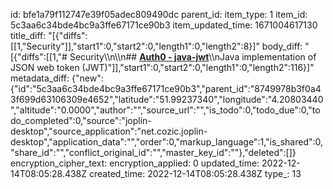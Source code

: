 id: bfe1a79f112747e39f05adec809490dc
parent_id: 
item_type: 1
item_id: 5c3aa6c34bde4bc9a3ffe67171ce90b3
item_updated_time: 1671004617130
title_diff: "[{\"diffs\":[[1,\"Security\"]],\"start1\":0,\"start2\":0,\"length1\":0,\"length2\":8}]"
body_diff: "[{\"diffs\":[[1,\"# Security\\\n\\\n## [**Auth0 - java-jwt**](https://github.com/auth0/java-jwt)\\\nJava implementation of JSON web token (JWT)\"]],\"start1\":0,\"start2\":0,\"length1\":0,\"length2\":116}]"
metadata_diff: {"new":{"id":"5c3aa6c34bde4bc9a3ffe67171ce90b3","parent_id":"8749978b3f0a43f699d63106309e4652","latitude":"51.99237340","longitude":"4.20803440","altitude":"0.0000","author":"","source_url":"","is_todo":0,"todo_due":0,"todo_completed":0,"source":"joplin-desktop","source_application":"net.cozic.joplin-desktop","application_data":"","order":0,"markup_language":1,"is_shared":0,"share_id":"","conflict_original_id":"","master_key_id":""},"deleted":[]}
encryption_cipher_text: 
encryption_applied: 0
updated_time: 2022-12-14T08:05:28.438Z
created_time: 2022-12-14T08:05:28.438Z
type_: 13